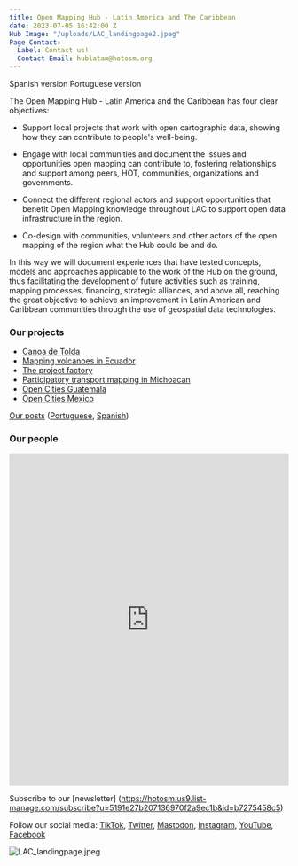 ```yaml
---
title: Open Mapping Hub - Latin America and The Caribbean
date: 2023-07-05 16:42:00 Z
Hub Image: "/uploads/LAC_landingpage2.jpeg"
Page Contact:
  Label: Contact us!
  Contact Email: hublatam@hotosm.org
---
```


Spanish version
Portuguese version

The Open Mapping Hub - Latin America and the Caribbean has four clear objectives:

* Support local projects that work with open cartographic data, showing how they can contribute to people's well-being.

* Engage with local communities and document the issues and opportunities open mapping can contribute to, fostering relationships and support among peers, HOT, communities, organizations and governments.

* Connect the different regional actors and support opportunities that benefit Open Mapping knowledge throughout LAC to support open data infrastructure in the region.

* Co-design with communities, volunteers and other actors of the open mapping of the region what the Hub could be and do.

In this way we will document experiences that have tested concepts, models and approaches applicable to the work of the Hub on the ground, thus facilitating the development of future activities such as training, mapping processes, financing, strategic alliances, and above all, reaching the great objective to achieve an improvement in Latin American and Caribbean communities through the use of geospatial data technologies.

### Our projects
* [Canoa de Tolda](https://www.hotosm.org/projects/canoa-de-tolda/)
* [Mapping volcanoes in Ecuador](https://www.hotosm.org/projects/mapping-volcanoes-in-ecuador/)
* [The project factory](https://www.hotosm.org/projects/the-project-factory/)
* [Participatory transport mapping in Michoacan](https://www.hotosm.org/projects/participatory-transport-mapping-in-zitacuaro-michoacan/)
* [Open Cities Guatemala](https://www.hotosm.org/projects/opencities-guatemala-EN/)
* [Open Cities Mexico](https://www.hotosm.org/projects/open-cities-mexico/)

[Our posts](https://www.hotosm.org/projects/publications/) ([Portuguese](https://www.hotosm.org/projects/publicacoes/), [Spanish](https://www.hotosm.org/projects/publicaciones/))

### Our people
<iframe src="https://uploads.knightlab.com/storymapjs/e120c697c1124821d49174a85168e18d/equipo-alfa-del-hub-de-mapeo-abierto-de-america-latina/index.html" frameborder="0" width="100%" height="600"></iframe>

Subscribe to our [newsletter] (https://hotosm.us9.list-manage.com/subscribe?u=5191e27b207136970f2a9ec1b&id=b7275458c5)

Follow our social media: [TikTok](https://www.tiktok.com/@mapeoabierto_la?lang=es), [Twitter](https://twitter.com/mapeoabierto_la), [Mastodon](https://mapstodon.space/@mapeoabierto_la), [Instagram](https://www.instagram.com/mapeoabierto_la/), [YouTube](https://www.youtube.com/channel/UCTH6Z_QODJ4NmmBmubS68VA), [Facebook](https://www.facebook.com/Mapeo-abierto-Am%C3%A9rica-Latina-102804808622456/)

![LAC_landingpage.jpeg](/uploads/LAC_landingpage.jpeg)